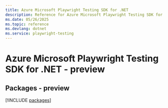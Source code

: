 ```yaml
---
title: Azure Microsoft Playwright Testing SDK for .NET
description: Reference for Azure Microsoft Playwright Testing SDK for .NET
ms.date: 05/26/2025
ms.topic: reference
ms.devlang: dotnet
ms.service: playwright-testing
---
```

# Azure Microsoft Playwright Testing SDK for .NET - preview
## Packages - preview
[!INCLUDE [packages](microsoft-playwright-testing-index.md)]